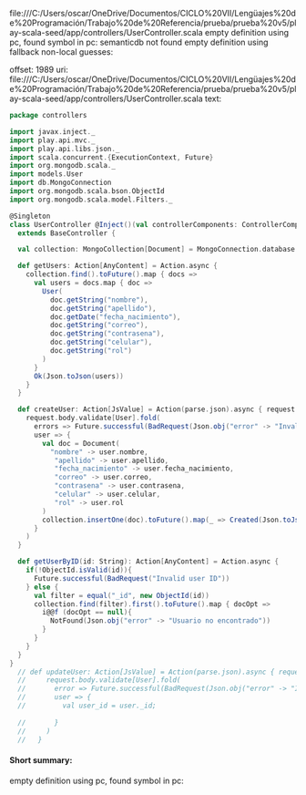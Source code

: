 file:///C:/Users/oscar/OneDrive/Documentos/CICLO%20VII/Lengüajes%20de%20Programación/Trabajo%20de%20Referencia/prueba/prueba%20v5/play-scala-seed/app/controllers/UserController.scala
empty definition using pc, found symbol in pc: 
semanticdb not found
empty definition using fallback
non-local guesses:

offset: 1989
uri: file:///C:/Users/oscar/OneDrive/Documentos/CICLO%20VII/Lengüajes%20de%20Programación/Trabajo%20de%20Referencia/prueba/prueba%20v5/play-scala-seed/app/controllers/UserController.scala
text:
```scala
package controllers

import javax.inject._
import play.api.mvc._
import play.api.libs.json._
import scala.concurrent.{ExecutionContext, Future}
import org.mongodb.scala._
import models.User
import db.MongoConnection
import org.mongodb.scala.bson.ObjectId
import org.mongodb.scala.model.Filters._

@Singleton
class UserController @Inject()(val controllerComponents: ControllerComponents)(implicit ec: ExecutionContext)
  extends BaseController {

  val collection: MongoCollection[Document] = MongoConnection.database.getCollection("users")

  def getUsers: Action[AnyContent] = Action.async {
    collection.find().toFuture().map { docs =>
      val users = docs.map { doc =>
        User(
          doc.getString("nombre"),
          doc.getString("apellido"),
          doc.getDate("fecha_nacimiento"),
          doc.getString("correo"),
          doc.getString("contrasena"),
          doc.getString("celular"),
          doc.getString("rol")
        )
      }
      Ok(Json.toJson(users))
    }
  }

  def createUser: Action[JsValue] = Action(parse.json).async { request =>
    request.body.validate[User].fold(
      errors => Future.successful(BadRequest(Json.obj("error" -> "Invalid user format"))),
      user => {
        val doc = Document(
          "nombre" -> user.nombre,
           "apellido" -> user.apellido,
           "fecha_nacimiento" -> user.fecha_nacimiento,
           "correo" -> user.correo,
           "contrasena" -> user.contrasena,
           "celular" -> user.celular,
           "rol" -> user.rol
        )
        collection.insertOne(doc).toFuture().map(_ => Created(Json.toJson(user)))
      }
    )
  }

  def getUserByID(id: String): Action[AnyContent] = Action.async {
    if(!ObjectId.isValid(id)){
      Future.successful(BadRequest("Invalid user ID"))
    } else {
      val filter = equal("_id", new ObjectId(id))
      collection.find(filter).first().toFuture().map { docOpt =>
        i@@f (docOpt == null){
          NotFound(Json.obj("error" -> "Usuario no encontrado"))
        }
      }
    }
  }
} 
  // def updateUser: Action[JsValue] = Action(parse.json).async { request =>
  //     request.body.validate[User].fold(
  //       error => Future.successful(BadRequest(Json.obj("error" -> "Invalid user format"))),
  //       user => {
  //         val user_id = user._id;
          
  //       }
  //     )
  //   }


```


#### Short summary: 

empty definition using pc, found symbol in pc: 